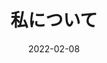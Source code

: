 ---
title: 私について
description: 来栖なぎさです！
date: '2022-02-08'
slug: "about"
aliases:
  - about-me
  - contact
license: CC BY-NC-ND
lastmod: '2022-02-08'
menu:
    main: 
        weight: -90
        params:
            icon: user
---